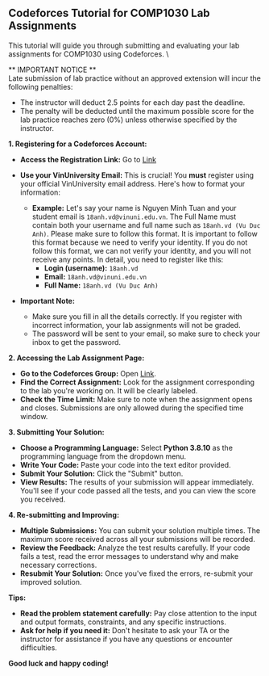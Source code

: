 ##  Codeforces Tutorial for COMP1030 Lab Assignments 

This tutorial will guide you through submitting and evaluating your lab assignments for COMP1030 using Codeforces. \

** IMPORTANT NOTICE ** \
Late submission of lab practice without an approved extension will incur the following penalties:
* The instructor will deduct 2.5 points for each day past the deadline.
* The penalty will be deducted until the maximum possible score for the lab practice reaches zero (0%) unless otherwise specified by the instructor.

**1. Registering for a Codeforces Account:**


* **Access the Registration Link:** Go to [Link](Link)
* **Use your VinUniversity Email:** This is crucial!  You **must** register using your official VinUniversity email address.  Here's how to format your information:

   - **Example:** Let's say your name is Nguyen Minh Tuan and your student email is `18anh.vd@vinuni.edu.vn`. The Full Name must contain both your username and full name such as `18anh.vd (Vu Duc Anh)`. Please make sure to follow this format. It is important to follow this format because we need to verify your identity. If you do not follow this format, we can not verify your identity, and you will not receive any points. In detail, you need to register like this:
      - **Login (username):** `18anh.vd`
      - **Email:** `18anh.vd@vinuni.edu.vn`
      - **Full Name:** `18anh.vd (Vu Duc Anh)`
    

* **Important Note:** 
    - Make sure you fill in all the details correctly.  If you register with incorrect information, your lab assignments will not be graded.
    - The password will be sent to your email, so make sure to check your inbox to get the password.

**2. Accessing the Lab Assignment Page:**

* **Go to the Codeforces Group:** Open [Link](Link).
* **Find the Correct Assignment:** Look for the assignment corresponding to the lab you're working on. It will be clearly labeled. 
* **Check the Time Limit:** Make sure to note when the assignment opens and closes.  Submissions are only allowed during the specified time window.

**3. Submitting Your Solution:**

* **Choose a Programming Language:** Select **Python 3.8.10** as the programming language from the dropdown menu.
* **Write Your Code:**  Paste your code into the text editor provided. 
* **Submit Your Solution:** Click the "Submit" button. 
* **View Results:**  The results of your submission will appear immediately. You'll see if your code passed all the tests, and you can view the score you received.

**4. Re-submitting and Improving:**

* **Multiple Submissions:**  You can submit your solution multiple times. The maximum score received across all your submissions will be recorded.
* **Review the Feedback:** Analyze the test results carefully. If your code fails a test, read the error messages to understand why and make necessary corrections.
* **Resubmit Your Solution:** Once you've fixed the errors, re-submit your improved solution.

**Tips:**

* **Read the problem statement carefully:** Pay close attention to the input and output formats, constraints, and any specific instructions.
* **Ask for help if you need it:** Don't hesitate to ask your TA or the instructor for assistance if you have any questions or encounter difficulties.

**Good luck and happy coding!**
